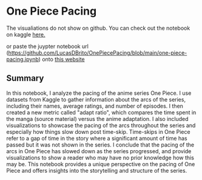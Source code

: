 # One Piece Pacing

The visualiations do not show on github. You can check out the notebook on kaggle [here.](https://www.kaggle.com/lucasdb/one-piece-pacing)

or paste the juypter notebook url (https://github.com/LucasDBrito/OnePiecePacing/blob/main/one-piece-pacing.ipynb) onto [this website](https://nbviewer.org)
 ## Summary
 In this notebook, I analyze the pacing of the anime series One Piece. I use datasets from Kaggle to gather information about the arcs of the series, including their names, average ratings, and number of episodes. I then created a new metric called "adapt ratio", which compares the time spent in the manga (source material) versus the anime adaptation. I also included visualizations to showcase the pacing of the arcs throughout the series and especially how things slow down post time-skip. Time-skips in One Piece refer to a gap of time in the story where a significant amount of time has passed but it was not shown in the series. I conclude that the pacing of the arcs in One Piece has slowed down as the series progressed, and provide visualizations to show a reader who may have no prior knowledge how this may be. This notebook provides a unique perspective on the pacing of One Piece and offers insights into the storytelling and structure of the series.
